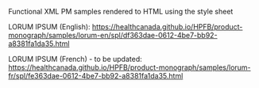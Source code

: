 Functional XML PM samples rendered to HTML using the style sheet

LORUM IPSUM (English): 
https://healthcanada.github.io/HPFB/product-monograph/samples/lorum-en/spl/df363dae-0612-4be7-bb92-a8381fa1da35.html

LORUM IPSUM (French) - to be updated: 
https://healthcanada.github.io/HPFB/product-monograph/samples/lorum-fr/spl/fe363dae-0612-4be7-bb92-a8381fa1da35.html 
